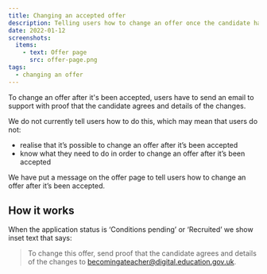 ```yaml
---
title: Changing an accepted offer
description: Telling users how to change an offer once the candidate has accepted it.
date: 2022-01-12
screenshots:
  items:
    - text: Offer page
      src: offer-page.png
tags:
  - changing an offer
---
```


To change an offer after it's been accepted, users have to send an email to support with proof that the candidate agrees and details of the changes.

We do not currently tell users how to do this, which may mean that users do not:

- realise that it’s possible to change an offer after it’s been accepted
- know what they need to do in order to change an offer after it’s been accepted

We have put a message on the offer page to tell users how to change an offer after it’s been accepted.

## How it works

When the application status is ‘Conditions pending’ or ‘Recruited’ we show inset text that says:

> To change this offer, send proof that the candidate agrees and details of the changes to becomingateacher@digital.education.gov.uk.

